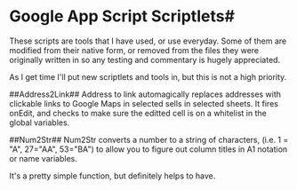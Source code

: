 # Google App Script Scriptlets#
These scripts are tools that I have used, or use everyday. Some of them are modified from their native form, or removed from the files they were originally written in so any testing and commentary is hugely appreciated. 

As I get time I'll put new scriptlets and tools in, but this is not a high priority.

##Address2Link##
Address to link automagically replaces addresses with clickable links to Google Maps in selected sells in selected sheets. It fires onEdit, and checks to make sure the editted cell is on a whitelist in the global variables.

##Num2Str##
Num2Str converts a number to a string of characters, (i.e. 1 = "A", 27="AA", 53="BA") to allow you to figure out column titles in A1 notation or name variables.

It's a pretty simple function, but definitely helps to have.